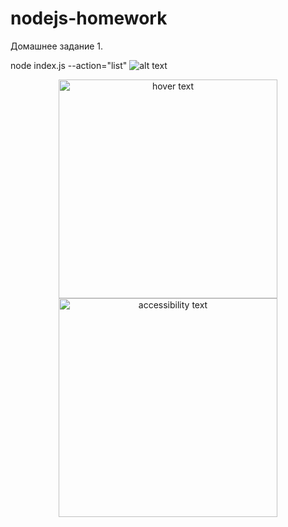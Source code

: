 # nodejs-homework

Домашнее задание 1.

node index.js --action="list"
![alt text](https://github.com/RefrigeratorUA/nodejs-homework/tree/01-node-basics/screenshots/05/listContacts_final.jpg?raw=true)

<p align="center">
  <img src="https://github.com/RefrigeratorUA/nodejs-homework/tree/01-node-basics/screenshots/05/listContacts_final.jpg" width="350" title="hover text">
  <img src="https://github.com/RefrigeratorUA/nodejs-homework/tree/01-node-basics/screenshots/05/listContacts_final.jpg" width="350" alt="accessibility text">
</p>
